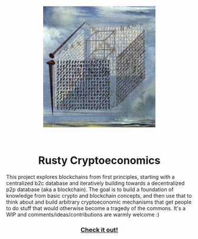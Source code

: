 <br>
<p align="center">
    <img src="readme.jpg">  
</p>
<br>
<h1 align="center">
    Rusty Cryptoeconomics
</h1>
<p>
This project explores blockchains from first principles, starting with a centralized b2c database and iteratively building towards a decentralized p2p database (aka a blockchain). The goal is to build a foundation of knowledge from basic crypto and blockchain concepts, and then use that to think about and build arbitrary cryptoeconomic mechanisms that get people to do stuff that would otherwise become a tragedy of the commons. It's a WIP and comments/ideas/contributions are warmly welcome :)  
</p>
<h3 align="center">
    <a href="https://burrrata.github.io/rusty_cryptoeconomics/intro.html">Check it out!</a>
</h3>
<br>

